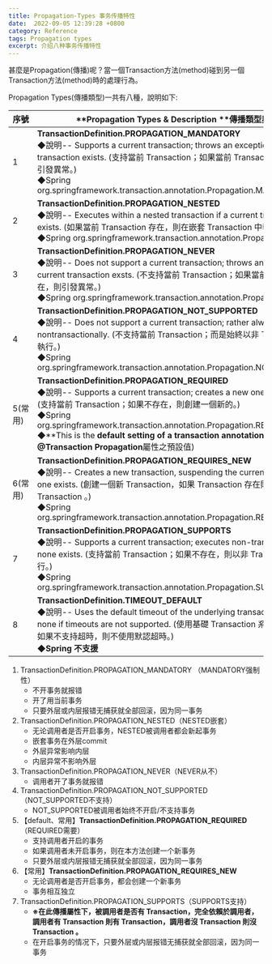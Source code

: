 ```yaml
---
title: Propagation-Types 事务传播特性
date:  2022-09-05 12:39:28 +0800
category: Reference
tags: Propagation types
excerpt: 介绍八种事务传播特性
---
```


甚麼是Propagation(傳播)呢？當一個Transaction方法(method)碰到另一個Transaction方法(method)時的處理行為。

Propagation Types(傳播類型)一共有八種，說明如下:

| **序號** | **Propagation Types & Description **傳播類型與說明           |
| -------- | ------------------------------------------------------------ |
| 1        | **TransactionDefinition.PROPAGATION_MANDATORY**<br />◆說明-- Supports a current transaction; throws an exception if no current transaction exists. (支持當前 Transaction；如果當前 Transaction 不存在，則引發異常。)<br />◆Spring org.springframework.transaction.annotation.Propagation.MANDATORY |
| 2        | **TransactionDefinition.PROPAGATION_NESTED**<br />◆說明-- Executes within a nested transaction if a current transaction exists. (如果當前 Transaction 存在，則在嵌套 Transaction 中執行。)<br />◆Spring org.springframework.transaction.annotation.Propagation.NESTED |
| 3        | **TransactionDefinition.PROPAGATION_NEVER**<br />◆說明-- Does not support a current transaction; throws an exception if a current transaction exsts. (不支持當前 Transaction；如果當前 Transaction 存在，則引發異常。)<br />◆Spring org.springframework.transaction.annotation.Propagation.NEVER |
| 4        | **TransactionDefinition.PROPAGATION_NOT_SUPPORTED**<br />◆說明-- Does not support a current transaction; rather always execute nontransactionally. (不支持當前 Transaction；而是始終以非 Transaction 方式執行。)<br />◆Spring org.springframework.transaction.annotation.Propagation.NOT_SUPPORTED |
| 5(常用)  | **TransactionDefinition.PROPAGATION_REQUIRED**<br />◆說明-- Supports a current transaction; creates a new one if none exists. (支持當前 Transaction；如果不存在，則創建一個新的。)<br />◆Spring org.springframework.transaction.annotation.Propagation.REQUIRED**<br />◆**This is the **default** **setting of a transaction annotation. (Spring @Transaction Propagation**屬性之預設值) |
| 6(常用)  | **TransactionDefinition.PROPAGATION_REQUIRES_NEW**<br />◆說明-- Creates a new transaction, suspending the current transaction if one exists. (創建一個新 Transaction，如果 Transaction 存在則暫停當前 Transaction 。)<br />◆Spring org.springframework.transaction.annotation.Propagation.REQUIRES_NEW |
| 7        | **TransactionDefinition.PROPAGATION_SUPPORTS**<br />◆說明-- Supports a current transaction; executes non-transactionally if none exists. (支持當前 Transaction；如果不存在，則以非 Transaction 方式執行。)<br />◆Spring org.springframework.transaction.annotation.Propagation.SUPPORTS |
| 8        | **TransactionDefinition.TIMEOUT_DEFAULT**<br />◆說明-- Uses the default timeout of the underlying transaction system, or none if timeouts are not supported. (使用基礎 Transaction 系統的默認超時；如果不支持超時，則不使用默認超時。)<br />◆**Spring** **不支援** |

1. TransactionDefinition.PROPAGATION_MANDATORY （MANDATORY强制性）
   - 不开事务就报错
   - 开了用当前事务
   - 只要外层或内层报错无捕获就全部回滚，因为同一事务
2. TransactionDefinition.PROPAGATION_NESTED（NESTED嵌套）
   - 无论调用者是否开启事务，NESTED被调用者都会新起事务
   - 嵌套事务在外层commit
   - 外层异常影响内层
   - 内层异常不影响外层
3. TransactionDefinition.PROPAGATION_NEVER（NEVER从不）
   - 调用者开了事务就报错
4. TransactionDefinition.PROPAGATION_NOT_SUPPORTED（NOT_SUPPORTED不支持）
   - NOT_SUPPORTED被调用者始终不开启/不支持事务
5. 【default、常用】**TransactionDefinition.PROPAGATION_REQUIRED**（REQUIRED需要）
   - 支持调用者开启的事务
   - 如果调用者未开启事务，则在本方法创建一个新事务
   - 只要外层或内层报错无捕获就全部回滚，因为同一事务
6. 【常用】**TransactionDefinition.PROPAGATION_REQUIRES_NEW**
   - 无论调用者是否开启事务，都会创建一个新事务
   - 事务相互独立
7. TransactionDefinition.PROPAGATION_SUPPORTS（SUPPORTS支持）
   - **※在此傳播屬性下，被調用者是否有 Transaction，完全依賴於調用者，調用者有 Transaction 則有 Transaction，調用者沒 Transaction 則沒 Transaction 。**
   - 在开启事务的情况下，只要外层或内层报错无捕获就全部回滚，因为同一事务